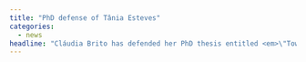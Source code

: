 ```yaml
---
title: "PhD defense of Tânia Esteves"
categories:
  - news
headline: "Cláudia Brito has defended her PhD thesis entitled <em>\"Towards a Privacy-Preserving Distributed Machine Learning Framework\"</em>. Congratulations!"
---
```

